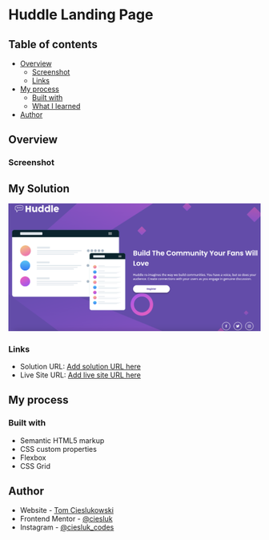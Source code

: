 # Huddle Landing Page

## Table of contents

- [Overview](#overview)
  - [Screenshot](#screenshot)
  - [Links](#links)
- [My process](#my-process)
  - [Built with](#built-with)
  - [What I learned](#what-i-learned)
- [Author](#author)


## Overview

### Screenshot

## My Solution

![](./images/huddle-desktop.png)

### Links

- Solution URL: [Add solution URL here](https://github.com/ciesluk/huddle-landing-page)
- Live Site URL: [Add live site URL here]([https://your-live-site-url.com](https://relaxed-syrniki-0e7750.netlify.app/))

## My process

### Built with

- Semantic HTML5 markup
- CSS custom properties
- Flexbox
- CSS Grid

## Author

- Website - [Tom Cieslukowski](https://www.tomcieslukowski.com)
- Frontend Mentor - [@ciesluk](https://www.frontendmentor.io/profile/ciesluk)
- Instagram - [@ciesluk_codes](https://www.instagram.com/ciesluk_codes/)
